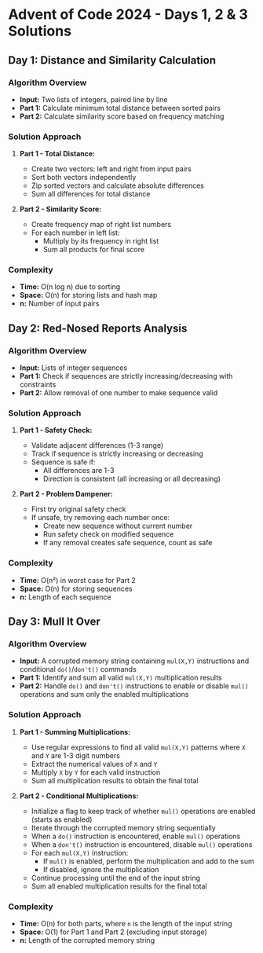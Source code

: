 # Advent of Code 2024 - Days 1, 2 & 3 Solutions

## Day 1: Distance and Similarity Calculation

### Algorithm Overview
- **Input:** Two lists of integers, paired line by line
- **Part 1:** Calculate minimum total distance between sorted pairs
- **Part 2:** Calculate similarity score based on frequency matching

### Solution Approach
1. **Part 1 - Total Distance:**
   - Create two vectors: left and right from input pairs
   - Sort both vectors independently
   - Zip sorted vectors and calculate absolute differences
   - Sum all differences for total distance

2. **Part 2 - Similarity Score:**
   - Create frequency map of right list numbers
   - For each number in left list:
     - Multiply by its frequency in right list
     - Sum all products for final score

### Complexity
- **Time:** O(n log n) due to sorting
- **Space:** O(n) for storing lists and hash map
- **n:** Number of input pairs

## Day 2: Red-Nosed Reports Analysis

### Algorithm Overview
- **Input:** Lists of integer sequences
- **Part 1:** Check if sequences are strictly increasing/decreasing with constraints
- **Part 2:** Allow removal of one number to make sequence valid

### Solution Approach
1. **Part 1 - Safety Check:**
   - Validate adjacent differences (1-3 range)
   - Track if sequence is strictly increasing or decreasing
   - Sequence is safe if:
     - All differences are 1-3
     - Direction is consistent (all increasing or all decreasing)

2. **Part 2 - Problem Dampener:**
   - First try original safety check
   - If unsafe, try removing each number once:
     - Create new sequence without current number
     - Run safety check on modified sequence
     - If any removal creates safe sequence, count as safe

### Complexity
- **Time:** O(n²) in worst case for Part 2
- **Space:** O(n) for storing sequences
- **n:** Length of each sequence

## Day 3: Mull It Over

### Algorithm Overview
- **Input:** A corrupted memory string containing `mul(X,Y)` instructions and conditional `do()`/`don't()` commands
- **Part 1:** Identify and sum all valid `mul(X,Y)` multiplication results
- **Part 2:** Handle `do()` and `don't()` instructions to enable or disable `mul()` operations and sum only the enabled multiplications

### Solution Approach
1. **Part 1 - Summing Multiplications:**
   - Use regular expressions to find all valid `mul(X,Y)` patterns where `X` and `Y` are 1-3 digit numbers
   - Extract the numerical values of `X` and `Y`
   - Multiply `X` by `Y` for each valid instruction
   - Sum all multiplication results to obtain the final total

2. **Part 2 - Conditional Multiplications:**
   - Initialize a flag to keep track of whether `mul()` operations are enabled (starts as enabled)
   - Iterate through the corrupted memory string sequentially
   - When a `do()` instruction is encountered, enable `mul()` operations
   - When a `don't()` instruction is encountered, disable `mul()` operations
   - For each `mul(X,Y)` instruction:
     - If `mul()` is enabled, perform the multiplication and add to the sum
     - If disabled, ignore the multiplication
   - Continue processing until the end of the input string
   - Sum all enabled multiplication results for the final total

### Complexity
- **Time:** O(n) for both parts, where `n` is the length of the input string
- **Space:** O(1) for Part 1 and Part 2 (excluding input storage)
- **n:** Length of the corrupted memory string
